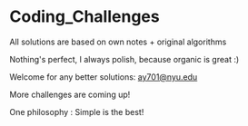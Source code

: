 # Coding_Challenges

All solutions are based on own notes + original algorithms

Nothing's perfect, I always polish, because organic is great :)

Welcome for any better solutions: ay701@nyu.edu

More challenges are coming up!

One philosophy : Simple is the best!
